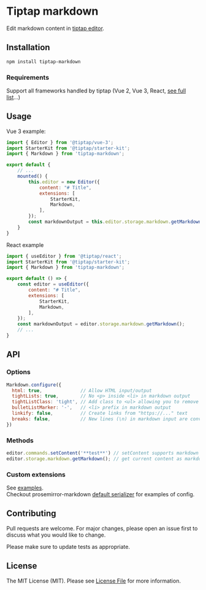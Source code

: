 # Tiptap markdown

Edit markdown content in [tiptap editor](https://www.tiptap.dev/).

## Installation

```bash
npm install tiptap-markdown
```

### Requirements
Support all frameworks handled by tiptap (Vue 2, Vue 3, React, [see full list](https://www.tiptap.dev/installation#integration-guides)...)

## Usage
Vue 3 example:

```js
import { Editor } from '@tiptap/vue-3';
import StarterKit from '@tiptap/starter-kit';
import { Markdown } from 'tiptap-markdown';

export default {
    // ...
    mounted() {
        this.editor = new Editor({
            content: "# Title",
            extensions: [
                StarterKit,
                Markdown,
            ],
        });
        const markdownOutput = this.editor.storage.markdown.getMarkdown();
    }
}
```

React example

```js
import { useEditor } from '@tiptap/react';
import StarterKit from '@tiptap/starter-kit';
import { Markdown } from 'tiptap-markdown';

export default () => {
    const editor = useEditor({
        content: "# Title",
        extensions: [
            StarterKit,
            Markdown,
        ],
    });
    const markdownOutput = editor.storage.markdown.getMarkdown();
    // ...
}
```

## API

### Options
```js
Markdown.configure({
  html: true,              // Allow HTML input/output
  tightLists: true,        // No <p> inside <li> in markdown output
  tightListClass: 'tight', // Add class to <ul> allowing you to remove <p> margins when tight
  bulletListMarker: '-',   // <li> prefix in markdown output
  linkify: false,          // Create links from "https://..." text
  breaks: false,           // New lines (\n) in markdown input are converted to <br>
})
```

### Methods
```js
editor.commands.setContent('**test**') // setContent supports markdown format
editor.storage.markdown.getMarkdown(); // get current content as markdown
```

### Custom extensions
See [examples](https://github.com/aguingand/tiptap-markdown/tree/refactor-to-storage/example/src/extensions).  
Checkout prosemirror-markdown [default serializer](https://github.com/ProseMirror/prosemirror-markdown/blob/master/src/to_markdown.ts#L66) for examples of config.

## Contributing
Pull requests are welcome. For major changes, please open an issue first to discuss what you would like to change.

Please make sure to update tests as appropriate.

## License
The MIT License (MIT). Please see [License File](LICENSE) for more information.
